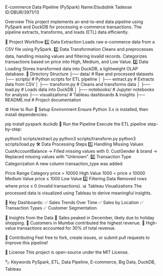 E-commerce Data Pipeline (PySpark)
Name:Etsubdink Tadesse
ID:DBUR/3971/13

Overview
This project implements an end-to-end data pipeline using PySpark and DuckDB for processing e-commerce transactions. The pipeline extracts, transforms, and loads (ETL) data efficiently.

🚀 Project Workflow
1️⃣ Data Extraction
Loads raw e-commerce data from a CSV file using PySpark.
2️⃣ Data Transformation
Cleans and preprocesses data, handling missing values and filtering invalid records.
Categorizes transactions based on price into High, Medium, and Low Value.
3️⃣ Data Loading
Stores transformed data into DuckDB, a lightweight OLAP database.
📂 Directory Structure
├── data/                    # Raw and processed datasets
├── scripts/                 # Python scripts for ETL pipeline
│   ├── extract.py           # Extracts data from CSV
│   ├── transform.py         # Cleans and transforms data
│   ├── load.py              # Loads data into DuckDB
│
├── notebooks/               # Jupyter notebooks for analysis
├── visualizations/          # Tableau dashboards & insights
├── README.md                # Project documentation


⚙️ How to Run
🔹 Setup Environment
Ensure Python 3.x is installed, then install dependencies:

pip install pyspark duckdb
🔹 Run the Pipeline
Execute the ETL pipeline step-by-step:

python3 scripts/extract.py
python3 scripts/transform.py
python3 scripts/load.py
🛠️ Data Processing Steps
1️⃣ Handling Missing Values
CustAccountBalance → Filled missing values with 0.
CustGender & brand → Replaced missing values with "Unknown".
2️⃣ Transaction Type Categorization
A new column transaction_type was added:

Price Range	Category
price > 10000	High Value
1000 < price ≤ 10000	Medium Value
price ≤ 1000	Low Value
3️⃣ Filtering Data
Removed rows where price ≤ 0 (invalid transactions).
📊 Tableau Visualizations
The processed data is visualized using Tableau to derive meaningful insights.

🔗 Key Dashboards:
✅ Sales Trends Over Time ✅ Sales by Location ✅ Transaction Types ✅ Customer Segmentation

🔹 Insights from the Data
📌 Sales peaked in December, likely due to holiday shopping. 📌 Customers in Mumbai contributed the highest revenue. 📌 High-value transactions accounted for 30% of total revenue.

🤝 Contributing
Feel free to fork, create issues, or submit pull requests to improve this pipeline!

📜 License
This project is open-source under the MIT License.

🏷️ Keywords
PySpark, ETL, Data Pipeline, E-commerce, Big Data, DuckDB, Tableau

